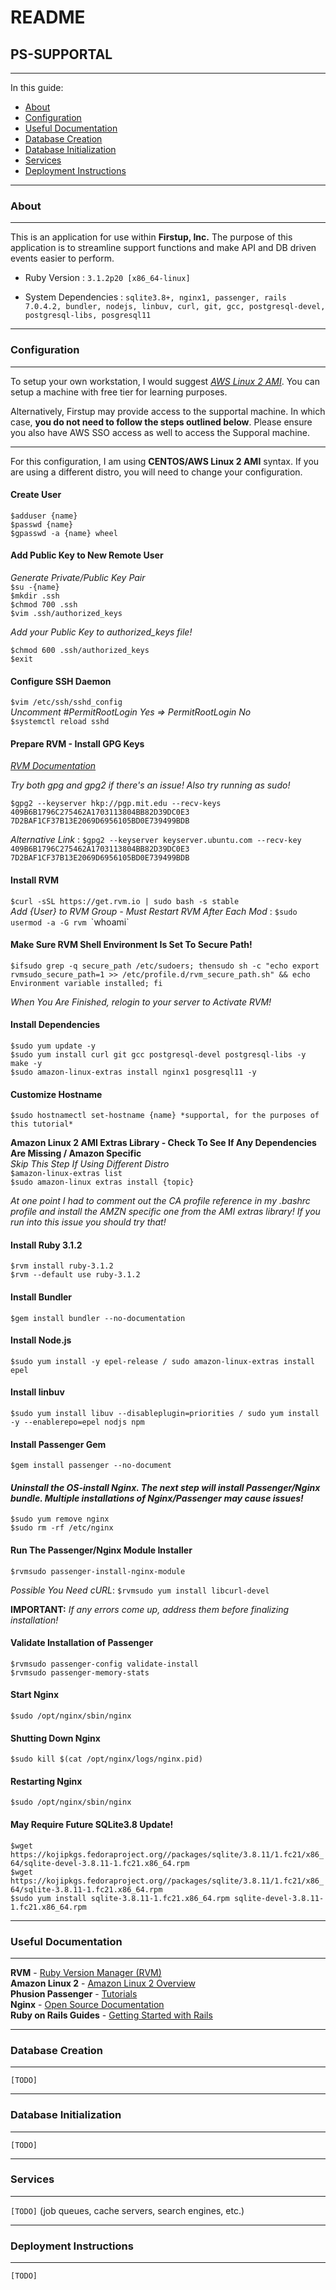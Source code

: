 # README

## PS-SUPPORTAL
---
In this guide:  
* [About](https://github.com/ma2valadez/supportal_dev#about)
* [Configuration](https://github.com/ma2valadez/supportal_dev#configuration)  
* [Useful Documentation](https://github.com/ma2valadez/supportal_dev#useful-documentation)
* [Database Creation](https://github.com/ma2valadez/supportal_dev#database-creation)
* [Database Initialization](https://github.com/ma2valadez/supportal_dev#database-initialization)
* [Services](https://github.com/ma2valadez/supportal_dev#services)
* [Deployment Instructions](https://github.com/ma2valadez/supportal_dev#deployment-instructions)

---
### About
---
This is an application for use within **Firstup, Inc.** The purpose of this application is to streamline support functions and make API and DB driven events easier to perform.

* Ruby Version : `3.1.2p20 [x86_64-linux]`

* System Dependencies : `sqlite3.8+, nginx1, passenger, rails 7.0.4.2, bundler, nodejs, linbuv, curl, git, gcc, postgresql-devel, postgresql-libs, posgresql11`
---
### Configuration
---


To setup your own workstation, I would suggest [*AWS Linux 2 AMI*](https://aws.amazon.com/amazon-linux-2/?amazon-linux-whats-new.sort-by=item.additionalFields.postDateTime&amazon-linux-whats-new.sort-order=desc). You can setup a machine with free tier for learning purposes. 

Alternatively, Firstup may provide access to the supportal machine. In which case, **you do not need to follow the steps outlined below**. Please ensure you also have AWS SSO access as well to access the Supporal machine. 

---
For this configuration, I am using **CENTOS/AWS Linux 2 AMI** syntax. If you are using a different distro, you will need to change your configuration.

#### **Create User**  
`$adduser {name}`  
`$passwd {name}`  
`$gpasswd -a {name} wheel`  
  
#### **Add Public Key to New Remote User**  
*Generate Private/Public Key Pair*  
`$su -{name}`  
`$mkdir .ssh`  
`$chmod 700 .ssh`  
`$vim .ssh/authorized_keys`  

*Add your Public Key to authorized_keys file!*   

`$chmod 600 .ssh/authorized_keys`  
`$exit`

#### **Configure SSH Daemon**
`$vim /etc/ssh/sshd_config`  
*Uncomment #PermitRootLogin Yes => PermitRootLogin No*  
`$systemctl reload sshd`

#### **Prepare RVM - Install GPG Keys**
[*RVM Documentation*](https://rvm.io/rvm/install#explained)

*Try both gpg and gpg2 if there's an issue! Also try running as sudo!*   

`$gpg2 --keyserver hkp://pgp.mit.edu --recv-keys 409B6B1796C275462A1703113804BB82D39DC0E3 7D2BAF1CF37B13E2069D6956105BD0E739499BDB`

*Alternative Link* : `$gpg2 --keyserver keyserver.ubuntu.com --recv-key 409B6B1796C275462A1703113804BB82D39DC0E3 7D2BAF1CF37B13E2069D6956105BD0E739499BDB`

#### **Install RVM**  
`$curl -sSL https://get.rvm.io | sudo bash -s stable`  
*Add {User} to RVM Group - Must Restart RVM After Each Mod* : `$sudo usermod -a -G rvm `\`whoami\`   

#### **Make Sure RVM Shell Environment Is Set To Secure Path!**  
`$ifsudo grep -q secure_path /etc/sudoers; thensudo sh -c "echo export rvmsudo_secure_path=1 >> /etc/profile.d/rvm_secure_path.sh" && echo Environment variable installed; fi`

*When You Are Finished, *relogin to your server* to Activate RVM!*

#### **Install Dependencies**  
`$sudo yum update -y`  
`$sudo yum install curl git gcc postgresql-devel postgresql-libs -y make -y`  
`$sudo amazon-linux-extras install nginx1 posgresql11 -y`  

#### **Customize Hostname**
`$sudo hostnamectl set-hostname {name} *supportal, for the purposes of this tutorial*`

**Amazon Linux 2 AMI Extras Library - Check To See If Any Dependencies Are Missing / Amazon Specific**  
*Skip This Step If Using Different Distro*  
`$amazon-linux-extras list`  
`$sudo amazon-linux extras install {topic}`

*At one point I had to comment out the CA profile reference in my .bashrc profile and install the AMZN specific one from the AMI extras library! If you run into this issue you should try that!*

#### **Install Ruby 3.1.2**
`$rvm install ruby-3.1.2`  
`$rvm --default use ruby-3.1.2`

#### **Install Bundler**
`$gem install bundler --no-documentation`

#### **Install Node.js**
`$sudo yum install -y epel-release / sudo amazon-linux-extras install epel`

#### **Install linbuv**
`$sudo yum install libuv --disableplugin=priorities / sudo yum install -y --enablerepo=epel nodjs npm`

#### **Install Passenger Gem**
`$gem install passenger --no-document`

#### ***Uninstall the OS-install Nginx. The next step will install Passenger/Nginx bundle. Multiple installations of Nginx/Passenger may cause issues!***  
`$sudo yum remove nginx`  
`$sudo rm -rf /etc/nginx`

#### **Run The Passenger/Nginx Module Installer**
`$rvmsudo passenger-install-nginx-module`  

*Possible You Need cURL*: `$rvmsudo yum install libcurl-devel` 

**IMPORTANT:** *If any errors come up, address them before finalizing installation!*  

#### **Validate Installation of Passenger**  
`$rvmsudo passenger-config validate-install`  
`$rvmsudo passenger-memory-stats`

#### **Start Nginx**
`$sudo /opt/nginx/sbin/nginx`

#### **Shutting Down Nginx**
`$sudo kill $(cat /opt/nginx/logs/nginx.pid)`

#### **Restarting Nginx**
`$sudo /opt/nginx/sbin/nginx`

#### **May Require Future SQLite3.8 Update!**
`$wget https://kojipkgs.fedoraproject.org//packages/sqlite/3.8.11/1.fc21/x86_64/sqlite-devel-3.8.11-1.fc21.x86_64.rpm`  
`$wget https://kojipkgs.fedoraproject.org//packages/sqlite/3.8.11/1.fc21/x86_64/sqlite-3.8.11-1.fc21.x86_64.rpm`  
`$sudo yum install sqlite-3.8.11-1.fc21.x86_64.rpm sqlite-devel-3.8.11-1.fc21.x86_64.rpm`  

---
### Useful Documentation
---
**RVM** - [Ruby Version Manager (RVM)](https://rvm.io/)  
**Amazon Linux 2** - [Amazon Linux 2 Overview](https://https://aws.amazon.com/amazon-linux-2/?amazon-linux-whats-new.sort-by=item.additionalFields.postDateTime&amazon-linux-whats-new.sort-order=desc)  
**Phusion Passenger** - [Tutorials](https://www.phusionpassenger.com/docs/tutorials/what_is_passenger/)  
**Nginx** - [Open Source Documentation](https://nginx.org/en/docs/)  
**Ruby on Rails Guides** - [Getting Started with Rails](https://guides.rubyonrails.org/getting_started.html)

---
### Database Creation
---
 `[TODO]`

---
### Database Initialization
---
 `[TODO]`

---
### Services 
---
`[TODO]` (job queues, cache servers, search engines, etc.)

---
### Deployment Instructions
---
 `[TODO]`
